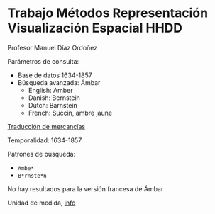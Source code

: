 # Trabajo Métodos Representación Visualización Espacial HHDD

Profesor Manuel Díaz Ordoñez

Parámetros de consulta:
* Base de datos 1634-1857
* Búsqueda avanzada: Ámbar
  * English: Amber
  * Danish: Bernstein
  * Dutch: Barnstein
  * French: Succin, ambre jaune

[Traducción de mercancías](http://www.soundtoll.nl/images/files/List%20of%20products.pdf)

Temporalidad: 1634-1857

Patrones de búsqueda:
* `Ambe*`
* `B*rnste*n`

No hay resultados para la versión francesa de Ámbar

Unidad de medida, [info](https://www.sizes.com/units/pund.htm)
